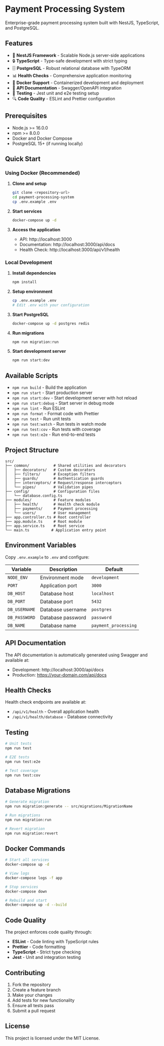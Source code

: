 # Payment Processing System

Enterprise-grade payment processing system built with NestJS, TypeScript, and PostgreSQL.

## Features

- 🚀 **NestJS Framework** - Scalable Node.js server-side applications
- 🔒 **TypeScript** - Type-safe development with strict typing
- 🗄️ **PostgreSQL** - Robust relational database with TypeORM
- 📊 **Health Checks** - Comprehensive application monitoring
- 🐳 **Docker Support** - Containerized development and deployment
- 📝 **API Documentation** - Swagger/OpenAPI integration
- 🧪 **Testing** - Jest unit and e2e testing setup
- 🔍 **Code Quality** - ESLint and Prettier configuration

## Prerequisites

- Node.js >= 16.0.0
- npm >= 8.0.0
- Docker and Docker Compose
- PostgreSQL 15+ (if running locally)

## Quick Start

### Using Docker (Recommended)

1. **Clone and setup**
   ```bash
   git clone <repository-url>
   cd payment-processing-system
   cp .env.example .env
   ```

2. **Start services**
   ```bash
   docker-compose up -d
   ```

3. **Access the application**
   - API: http://localhost:3000
   - Documentation: http://localhost:3000/api/docs
   - Health Check: http://localhost:3000/api/v1/health

### Local Development

1. **Install dependencies**
   ```bash
   npm install
   ```

2. **Setup environment**
   ```bash
   cp .env.example .env
   # Edit .env with your configuration
   ```

3. **Start PostgreSQL**
   ```bash
   docker-compose up -d postgres redis
   ```

4. **Run migrations**
   ```bash
   npm run migration:run
   ```

5. **Start development server**
   ```bash
   npm run start:dev
   ```

## Available Scripts

- `npm run build` - Build the application
- `npm run start` - Start production server
- `npm run start:dev` - Start development server with hot reload
- `npm run start:debug` - Start server in debug mode
- `npm run lint` - Run ESLint
- `npm run format` - Format code with Prettier
- `npm run test` - Run unit tests
- `npm run test:watch` - Run tests in watch mode
- `npm run test:cov` - Run tests with coverage
- `npm run test:e2e` - Run end-to-end tests

## Project Structure

```
src/
├── common/           # Shared utilities and decorators
│   ├── decorators/   # Custom decorators
│   ├── filters/      # Exception filters
│   ├── guards/       # Authentication guards
│   ├── interceptors/ # Request/response interceptors
│   └── pipes/        # Validation pipes
├── config/           # Configuration files
│   └── database.config.ts
├── modules/          # Feature modules
│   ├── health/       # Health check module
│   ├── payments/     # Payment processing
│   └── users/        # User management
├── app.controller.ts # Root controller
├── app.module.ts     # Root module
├── app.service.ts    # Root service
└── main.ts          # Application entry point
```

## Environment Variables

Copy `.env.example` to `.env` and configure:

| Variable | Description | Default |
|----------|-------------|---------|
| `NODE_ENV` | Environment mode | `development` |
| `PORT` | Application port | `3000` |
| `DB_HOST` | Database host | `localhost` |
| `DB_PORT` | Database port | `5432` |
| `DB_USERNAME` | Database username | `postgres` |
| `DB_PASSWORD` | Database password | `password` |
| `DB_NAME` | Database name | `payment_processing` |

## API Documentation

The API documentation is automatically generated using Swagger and available at:
- Development: http://localhost:3000/api/docs
- Production: https://your-domain.com/api/docs

## Health Checks

Health check endpoints are available at:
- `/api/v1/health` - Overall application health
- `/api/v1/health/database` - Database connectivity

## Testing

```bash
# Unit tests
npm run test

# E2E tests
npm run test:e2e

# Test coverage
npm run test:cov
```

## Database Migrations

```bash
# Generate migration
npm run migration:generate -- src/migrations/MigrationName

# Run migrations
npm run migration:run

# Revert migration
npm run migration:revert
```

## Docker Commands

```bash
# Start all services
docker-compose up -d

# View logs
docker-compose logs -f app

# Stop services
docker-compose down

# Rebuild and start
docker-compose up -d --build
```

## Code Quality

The project enforces code quality through:
- **ESLint** - Code linting with TypeScript rules
- **Prettier** - Code formatting
- **TypeScript** - Strict type checking
- **Jest** - Unit and integration testing

## Contributing

1. Fork the repository
2. Create a feature branch
3. Make your changes
4. Add tests for new functionality
5. Ensure all tests pass
6. Submit a pull request

## License

This project is licensed under the MIT License.
